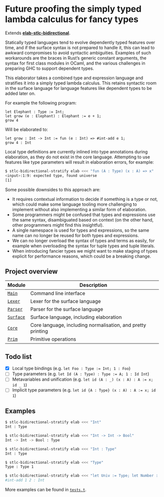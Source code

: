 # Future proofing the simply typed lambda calculus for fancy types

Extends [**elab-stlc-bidirectional**](../elab-stlc-bidirectional).

Statically typed languages tend to evolve dependently typed features over time,
and if the surface syntax is not prepared to handle it, this can lead to awkward
compromises to avoid syntactic ambiguities. Examples of such workarounds are the
braces in Rust’s generic constant arguments, the syntax for first class modules
in OCaml, and the various challenges in preparing GHC to support dependent types.

This elaborator takes a combined type and expression language and stratifies it
into a simply typed lambda calculus. This retains syntactic room in the surface
language for language features like dependent types to be added later on.

For example the following program:

<!-- $MDX file=examples/elephant.txt -->
```
let Elephant : Type := Int;
let grow (e : Elephant) : Elephant := e + 1;
grow 4
```

Will be elaborated to:

<!-- $MDX file=examples/elephant.stdout -->
```
let grow : Int -> Int := fun (e : Int) => #int-add e 1;
grow 4 : Int
```

Local type definitions are currently inlined into type annotations during
elaboration, as they do not exist in the core language. Attempting to use
features like type parameters will result in elaboration errors, for example:

```sh
$ stlc-bidirectional-stratify elab <<< "fun (A : Type) (x : A) => x"
<input>:1:9: expected type, found universe
[1]
```

Some possible downsides to this approach are:

- It requires contextual information to decide if something is a type or not,
  which could make some language tooling more challenging to implement without
  also implementing a similar form of elaboration.
- Some programmers might be confused that types and expressions use the same
  syntax, disambiguated based on context (on the other hand, other programmers
  might find this insightful).
- A single namespace is used for types and expressions, so the same name can no
  longer be reused for both types and expressions.
- We can no longer overload the syntax of types and terms as easily, for example
  when overloading the syntax for tuple types and tuple literals.
- When introducing fancier types we might want to make staging of types explicit
  for performance reasons, which could be a breaking change.

## Project overview

| Module        | Description                             |
| ------------- | --------------------------------------- |
| [`Main`]      | Command line interface                  |
| [`Lexer`]     | Lexer for the surface language          |
| [`Parser`]    | Parser for the surface language         |
| [`Surface`]   | Surface language, including elaboration |
| [`Core`]      | Core language, including normalisation, and pretty printing |
| [`Prim`]      | Primitive operations                    |

[`Main`]: ./main.ml
[`Lexer`]: ./lexer.ml
[`Parser`]: ./parser.mly
[`Surface`]: ./surface.ml
[`Core`]: ./core.ml
[`Prim`]: ./prim.ml

## Todo list

- [x] Local type bindings (e.g. `let Foo : Type := Int; 1 : Foo`)
- [ ] Type parameters (e.g. `let Id (A : Type) : Type := A; 1 : Id Int`)
- [ ] Metavariables and unification (e.g. `let id (A : _) (x : A) : A := x; id _ 1`)
- [ ] Implicit type parameters (e.g. `let id {A : Type} (x : A) : A := x; id 1`)

## Examples

```sh
$ stlc-bidirectional-stratify elab <<< "Int"
Int : Type
```

```sh
$ stlc-bidirectional-stratify elab <<< "Int -> Int -> Bool"
Int -> Int -> Bool : Type
```

```sh
$ stlc-bidirectional-stratify elab <<< "Int : Type"
Int : Type
```

```sh
$ stlc-bidirectional-stratify elab <<< "Type"
Type : Type 1
```

```sh
$ stlc-bidirectional-stratify elab <<< "let Univ := Type; let Number : Univ := Int; 1 + 2 : Number"
#int-add 1 2 : Int
```

More examples can be found in [`tests.t`](tests.t).
